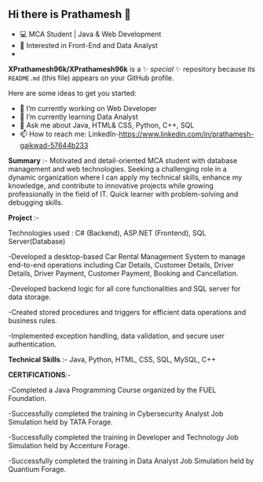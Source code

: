 ## Hi there is Prathamesh 👋
- 💻 MCA Student | Java & Web Development
- 🚀 Interested in Front-End and Data Analyst
- 
**XPrathamesh96k/XPrathamesh96k** is a ✨ _special_ ✨ repository because its `README.md` (this file) appears on your GitHub profile.

Here are some ideas to get you started:

- 🔭 I’m currently working on Web Developer
- 🌱 I’m currently learning Data Analyst
- 💬 Ask me about Java, HTML& CSS, Python, C++, SQL
- 📫 How to reach me: LinkedIn-https://www.linkedin.com/in/prathamesh-gaikwad-57644b233

**Summary** :-
 Motivated and detail-oriented MCA student with database management and web technologies. Seeking a challenging role in a dynamic organization where I can apply my technical  skills, enhance my knowledge, and contribute to innovative projects while growing professionally in the field of IT. Quick learner with problem-solving and debugging skills.
 
**Project** :-

 Technologies used : C# (Backend), ASP.NET (Frontend), SQL Server(Database)
 
-Developed a desktop-based Car Rental Management System to manage end-to-end operations including Car Details, Customer Details, Driver  Details, Driver Payment, Customer
 Payment, Booking and Cancellation. 
 
-Developed backend logic for all core functionalities and SQL server for data storage.

-Created stored procedures and triggers for efficient data operations and business rules.

-Implemented exception handling, data validation, and secure user authentication.


 **Technical Skills** :- Java, Python, HTML, CSS, SQL, MySQL, C++

 
 **CERTIFICATIONS**:-
 
 -Completed a Java Programming Course organized by the FUEL Foundation. 
 
 -Successfully completed the training in Cybersecurity Analyst Job Simulation held by TATA Forage. 
 
 -Successfully completed the training in Developer and Technology Job Simulation held by Accenture Forage. 
 
 -Successfully completed the training in Data Analyst Job Simulation held by Quantium Forage.
